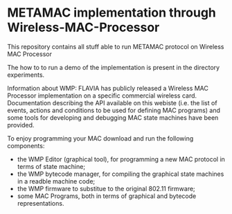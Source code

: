 METAMAC implementation through Wireless-MAC-Processor
=====================================================

This repository contains all stuff able to run METAMAC protocol on Wireless MAC Processor

The how to to run a demo of the implementation is present in the directory experiments.

Information about WMP: FLAVIA has publicly released a Wireless MAC Processor implementation on a specific commercial wireless card.
Documentation describing the API available on this webiste (i.e. the list of events, actions and conditions to be used for defining MAC programs) and some tools for developing and debugging MAC state machines have been provided.

To enjoy programming your MAC download and run the following components:
* the WMP Editor (graphical tool), for programming a new MAC protocol in terms of state machine;
* the WMP bytecode manager, for compiling the graphical state machines in a readble machine code;
* the WMP firmware to substitue to the original 802.11 firmware;
* some MAC Programs, both in terms of graphical and bytecode representations.
